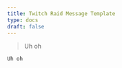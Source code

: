 ```yaml
---
title: Twitch Raid Message Template
type: docs
draft: false
---
```


> Uh oh

```plaintext {filename="Copy to clipboard"}
Uh oh
```
